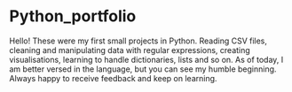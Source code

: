 # Python_portfolio
Hello!
These were my first small projects in Python. Reading CSV files, cleaning and manipulating data with regular expressions, creating visualisations, learning to handle dictionaries, lists and so on. As of today, I am better versed in the language, but you can see my humble beginning.
Always happy to receive feedback and keep on learning.
